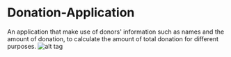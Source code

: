# Donation-Application
An application that make use of donors' information such as names and the amount of donation, to calculate the amount of total donation for different purposes. 
![alt tag](./Screenschot/add-donor.png "Description goes here")
